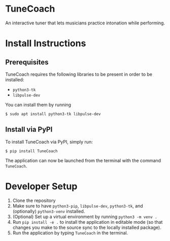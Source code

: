 # TuneCoach
An interactive tuner that lets musicians practice intonation while performing.

# Install Instructions
## Prerequisites
TuneCoach requires the following libraries to be present in order to be installed:
* ```python3-tk```
* ```libpulse-dev```

You can install them by running
```
$ sudo apt install python3-tk libpulse-dev
```

## Install via PyPI
To install TuneCoach via PyPI, simply run:

```
$ pip install TuneCoach
``` 

The application can now be launched from the terminal with the command ```TuneCoach```.

# Developer Setup

1. Clone the repository
2. Make sure to have ```python3-pip```, ```libpulse-dev```, ```python3-tk```, and (optionally) ```python3-venv``` installed. 
3. (Optional) Set up a virtual environment by running ```python3 -m venv .```
4. Run ```pip install -e .``` to install the application in editable mode (so that changes you make to the source sync to the locally installed package).
5. Run the application by typing ```TuneCoach``` in the terminal.  

